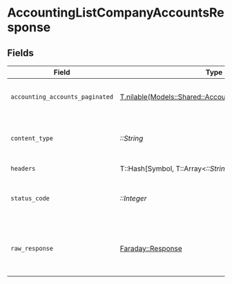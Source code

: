 # AccountingListCompanyAccountsResponse


## Fields

| Field                                                                                                        | Type                                                                                                         | Required                                                                                                     | Description                                                                                                  |
| ------------------------------------------------------------------------------------------------------------ | ------------------------------------------------------------------------------------------------------------ | ------------------------------------------------------------------------------------------------------------ | ------------------------------------------------------------------------------------------------------------ |
| `accounting_accounts_paginated`                                                                              | [T.nilable(Models::Shared::AccountingAccountsPaginated)](../../models/shared/accountingaccountspaginated.md) | :heavy_minus_sign:                                                                                           | The list of accounts was retrieved.                                                                          |
| `content_type`                                                                                               | *::String*                                                                                                   | :heavy_check_mark:                                                                                           | HTTP response content type for this operation                                                                |
| `headers`                                                                                                    | T::Hash[Symbol, T::Array<*::String*>]                                                                        | :heavy_check_mark:                                                                                           | N/A                                                                                                          |
| `status_code`                                                                                                | *::Integer*                                                                                                  | :heavy_check_mark:                                                                                           | HTTP response status code for this operation                                                                 |
| `raw_response`                                                                                               | [Faraday::Response](https://www.rubydoc.info/gems/faraday/Faraday/Response)                                  | :heavy_check_mark:                                                                                           | Raw HTTP response; suitable for custom response parsing                                                      |